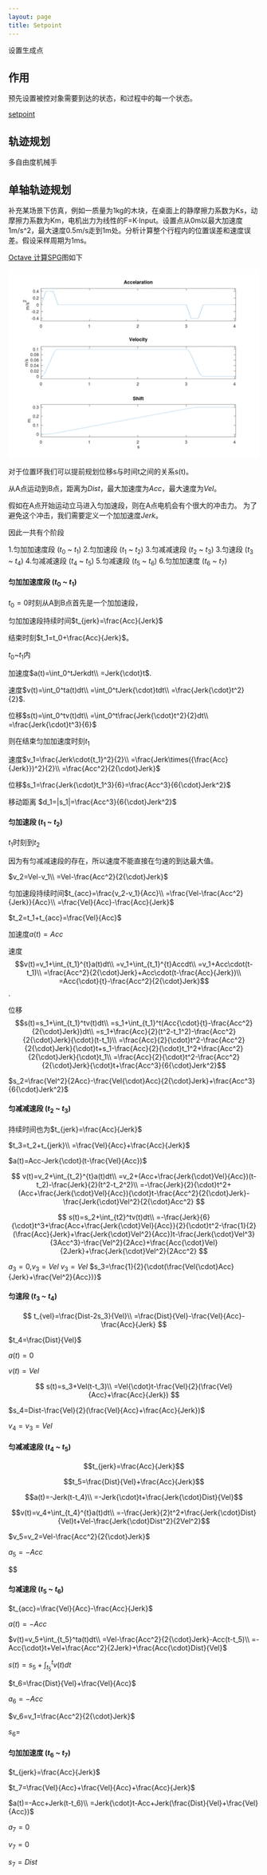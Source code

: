 ```yaml
---
layout: page
title: Setpoint
---
```


设置生成点

## 作用

预先设置被控对象需要到达的状态，和过程中的每一个状态。

[setpoint](https://en.wikipedia.org/wiki/Setpoint_(control_system))

## 轨迹规划

多自由度机械手


## 单轴轨迹规划

补充某场景下仿真，例如一质量为1kg的木块，在桌面上的静摩擦力系数为Ks，动摩擦力系数为Km，电机出力为线性的F=K·Input。设置点从0m以最大加速度1m/s^2，最大速度0.5m/s走到1m处。分析计算整个行程内的位置误差和速度误差。假设采样周期为1ms。

[Octave 计算SPG](../../project/md/单轴轨迹三阶轨迹规划.md)图如下

![三阶SPG规划](../../project/pic/spg_jerk_4_acc_0.4_vel_0.1_distance_-0.3.gif)

对于位置环我们可以提前规划位移s与时间t之间的关系s(t)。

从A点运动到B点，距离为$Dist$，最大加速度为$Acc$，最大速度为$Vel$。



假如在A点开始运动立马进入匀加速段，则在A点电机会有个很大的冲击力。
为了避免这个冲击，我们需要定义一个加加速度$Jerk$。

因此一共有个阶段

1.匀加加速度段 ($t_0$ ~ $t_1$)
2.匀加速段 ($t_1$ ~ $t_2$)
3.匀减减速段 ($t_2$ ~ $t_3$)
3.匀速段 ($t_3$ ~ $t_4$)
4.匀减减速段 ($t_4$ ~ $t_5$)
5.匀减速段 ($t_5$ ~ $t_6$)
6.匀加加速度 ($t_6$ ~ $t_7$)

#### 匀加加速度段 ($t_0$ ~ $t_1$)

$t_0=0$时刻从A到B点首先是一个加加速段，

匀加加速段持续时间$t_{jerk}=\frac{Acc}{Jerk}$

结束时刻$t_1=t_0+\frac{Acc}{Jerk}$。

$t_0$~$t_1$内

加速度$a(t)=\int_0^tJerkdt\\
=Jerk{\cdot}t$.

速度$v(t)=\int_0^ta(t)dt\\
=\int_0^tJerk{\cdot}tdt\\
=\frac{Jerk{\cdot}t^2}{2}$.

位移$s(t)=\int_0^tv(t)dt\\
=\int_0^t\frac{Jerk{\cdot}t^2}{2}dt\\
=\frac{Jerk{\cdot}t^3}{6}$

则在结束匀加加速度时刻$t_1$

速度$v_1=\frac{Jerk\cdot{t_1}^2}{2}\\
=\frac{Jerk\times({\frac{Acc}{Jerk}})^2}{2}\\
=\frac{Acc^2}{2{\cdot}Jerk}$

位移$s_1=\frac{Jerk{\cdot}t_1^3}{6}=\frac{Acc^3}{6{\cdot}Jerk^2}$

移动距离
$d_1=|s_1|=\frac{Acc^3}{6{\cdot}Jerk^2}$
#### 匀加速段 ($t_1$ ~ $t_2$)

$t_1$时刻到$t_2$

因为有匀减减速段的存在，所以速度不能直接在匀速的到达最大值。

$v_2=Vel-v_1\\
=Vel-\frac{Acc^2}{2{\cdot}Jerk}$

匀加速段持续时间$t_{acc}=\frac{v_2-v_1}{Acc}\\
=\frac{Vel-\frac{Acc^2}{Jerk}}{Acc}\\
=\frac{Vel}{Acc}-\frac{Acc}{Jerk}$

$t_2=t_1+t_{acc}=\frac{Vel}{Acc}$

加速度$a(t)=Acc$

速度$$v(t)=v_1+\int_{t_1}^{t}a(t)dt\\
=v_1+\int_{t_1}^{t}Accdt\\
=v_1+Acc\cdot(t-t_1)\\
=\frac{Acc^2}{2{\cdot}Jerk}+Acc\cdot(t-\frac{Acc}{Jerk})\\
=Acc{\cdot}{t}-\frac{Acc^2}{2{\cdot}Jerk}$$.

位移$$s(t)=s_1+\int_{t_1}^tv(t)dt\\
=s_1+\int_{t_1}^t(Acc{\cdot}{t}-\frac{Acc^2}{2{\cdot}Jerk})dt\\
=s_1+\frac{Acc}{2}(t^2-t_1^2)-\frac{Acc^2}{2{\cdot}Jerk}{\cdot}(t-t_1)\\
=\frac{Acc}{2}{\cdot}t^2-\frac{Acc^2}{2{\cdot}Jerk}{\cdot}t+s_1-\frac{Acc}{2}{\cdot}t_1^2+\frac{Acc^2}{2{\cdot}Jerk}{\cdot}t_1\\
=\frac{Acc}{2}{\cdot}t^2-\frac{Acc^2}{2{\cdot}Jerk}{\cdot}t+\frac{Acc^3}{6{\cdot}Jerk^2}$$

$s_2=\frac{Vel^2}{2Acc}-\frac{Vel{\cdot}Acc}{2{\cdot}Jerk}+\frac{Acc^3}{6{\cdot}Jerk^2}$


#### 匀减减速段 ($t_2$ ~ $t_3$)

持续时间也为$t_{jerk}=\frac{Acc}{Jerk}$

$t_3=t_2+t_{jerk}\\
=\frac{Vel}{Acc}+\frac{Acc}{Jerk}$

$a(t)=Acc-Jerk{\cdot}(t-\frac{Vel}{Acc})$

$$
v(t)=v_2+\int_{t_2}^{t}a(t)dt\\
=v_2+(Acc+\frac{Jerk{\cdot}Vel}{Acc})(t-t_2)-\frac{Jerk}{2}(t^2-t_2^2)\\
=-\frac{Jerk}{2}{\cdot}t^2+(Acc+\frac{Jerk{\cdot}Vel}{Acc}){\cdot}t-\frac{Acc^2}{2{\cdot}Jerk}-\frac{Jerk{\cdot}Vel^2}{2{\cdot}Acc^2}
$$ 

$$
s(t)=s_2+\int_{t2}^tv(t)dt\\
=-\frac{Jerk}{6}{\cdot}t^3+\frac{Acc+\frac{Jerk{\cdot}Vel}{Acc}}{2}{\cdot}t^2-\frac{1}{2}(\frac{Acc}{Jerk}+\frac{Jerk{\cdot}Vel^2}{Acc})t-\frac{Jerk{\cdot}Vel^3}{3Acc^3}-\frac{Vel^2}{2Acc}+\frac{Acc{\cdot}Vel}{2Jerk}+\frac{Jerk{\cdot}Vel^2}{2Acc^2}
$$

$a_3=0$,$v_3=Vel$
$v_3=Vel$
$s_3=\frac{1}{2}{\cdot(\frac{Vel{\cdot}Acc}{Jerk}+\frac{Vel^2}{Acc})}$

#### 匀速段 ($t_3$ ~ $t_4$)

$$
t_{vel}=\frac{Dist-2s_3}{Vel}\\
=\frac{Dist}{Vel}-\frac{Vel}{Acc}-\frac{Acc}{Jerk}
$$

$t_4=\frac{Dist}{Vel}$

$a(t)=0$

$v(t)=Vel$

$$
s(t)=s_3+Vel(t-t_3)\\
=Vel{\cdot}t-\frac{Vel}{2}(\frac{Vel}{Acc}+\frac{Acc}{Jerk})
$$

$s_4=Dist-\frac{Vel}{2}(\frac{Vel}{Acc}+\frac{Acc}{Jerk})$

$v_4=v_3=Vel$

#### 匀减减速段 ($t_4$ ~ $t_5$)

$$t_{jerk}=\frac{Acc}{Jerk}$$

$$t_5=\frac{Dist}{Vel}+\frac{Acc}{Jerk}$$

$$a(t)=-Jerk(t-t_4)\\
=-Jerk{\cdot}t+\frac{Jerk{\cdot}Dist}{Vel}$$

$$v(t)=v_4+\int_{t_4}^{t}a(t)dt\\
=-\frac{Jerk}{2}t^2+\frac{Jerk{\cdot}Dist}{Vel}t+Vel-\frac{Jerk{\cdot}Dist^2}{2Vel^2}$$


$v_5=v_2=Vel-\frac{Acc^2}{2{\cdot}Jerk}$

$a_5=-Acc$

$$



#### 匀减速段 ($t_5$ ~ $t_6$)

$t_{acc}=\frac{Vel}{Acc}-\frac{Acc}{Jerk}$

$a(t)=-Acc$

$v(t)=v_5+\int_{t_5}^ta(t)dt\\
=Vel-\frac{Acc^2}{2{\cdot}Jerk}-Acc(t-t_5)\\
=-Acc{\cdot}t+Vel+\frac{Acc^2}{2Jerk}+\frac{Acc{\cdot}Dist}{Vel}$

$s(t)=s_5+\int_{t_5}^tv(t)dt$

$t_6=\frac{Dist}{Vel}+\frac{Vel}{Acc}$

$a_6=-Acc$

$v_6=v_1=\frac{Acc^2}{2{\cdot}Jerk}$

$s_6=$

#### 匀加加速度 ($t_6$ ~ $t_7$)

$t_{jerk}=\frac{Acc}{Jerk}$

$t_7=\frac{Vel}{Acc}+\frac{Vel}{Acc}+\frac{Acc}{Jerk}$

$a(t)=-Acc+Jerk(t-t_6)\\
=Jerk{\cdot}t-Acc+Jerk(\frac{Dist}{Vel}+\frac{Vel}{Acc})$

$a_7=0$

$v_7=0$

$s_7=Dist$


